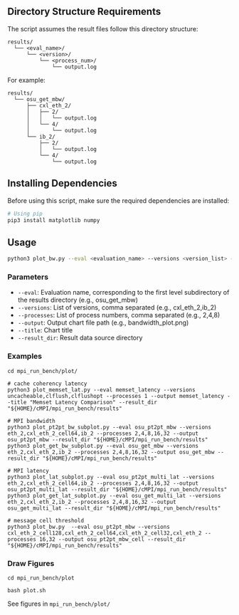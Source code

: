 ## Directory Structure Requirements

The script assumes the result files follow this directory structure:
```
results/
  └── <eval_name>/
      └── <version>/
          └── <process_num>/
              └── output.log
```

For example:
```
results/
  └── osu_get_mbw/
      ├── cxl_eth_2/
      │   ├── 2/
      │   │   └── output.log
      │   └── 4/
      │       └── output.log
      └── ib_2/
          ├── 2/
          │   └── output.log
          └── 4/
              └── output.log
```

## Installing Dependencies

Before using this script, make sure the required dependencies are installed:

```bash
# Using pip
pip3 install matplotlib numpy
```

## Usage

```bash
python3 plot_bw.py --eval <evaluation_name> --versions <version_list> --processes <process_num_list> [--output <output_file>] [--title <chart_title>]
```

### Parameters

- `--eval`: Evaluation name, corresponding to the first level subdirectory of the results directory (e.g., osu_get_mbw)
- `--versions`: List of versions, comma separated (e.g., cxl_eth_2,ib_2)
- `--processes`: List of process numbers, comma separated (e.g., 2,4,8)
- `--output`:  Output chart file path (e.g., bandwidth_plot.png)
- `--title`: Chart title
- `--result_dir`: Result data source directory

### Examples

```
cd mpi_run_bench/plot/

# cache coherency latency
python3 plot_memset_lat.py --eval memset_latency --versions uncacheable,clflush,clflushopt --processes 1 --output memset_latency --title "Memset Latency Comparison" --result_dir "${HOME}/cMPI/mpi_run_bench/results"

# MPI bandwidth
python3 plot_pt2pt_bw_subplot.py --eval osu_pt2pt_mbw --versions eth_2,cxl_eth_2_cell64,ib_2 --processes 2,4,8,16,32 --output osu_pt2pt_mbw --result_dir "${HOME}/cMPI/mpi_run_bench/results"
python3 plot_get_bw_subplot.py --eval osu_get_mbw --versions eth_2,cxl_eth_2,ib_2 --processes 2,4,8,16,32 --output osu_get_mbw --result_dir "${HOME}/cMPI/mpi_run_bench/results"

# MPI latency
python3 plot_lat_subplot.py --eval osu_pt2pt_multi_lat --versions eth_2,cxl_eth_2_cell64,ib_2 --processes 2,4,8,16,32 --output osu_pt2pt_multi_lat --result_dir "${HOME}/cMPI/mpi_run_bench/results"
python3 plot_get_lat_subplot.py --eval osu_get_multi_lat --versions eth_2,cxl_eth_2,ib_2 --processes 2,4,8,16,32 --output osu_get_multi_lat --result_dir "${HOME}/cMPI/mpi_run_bench/results"

# message cell threshold
python3 plot_bw.py  --eval osu_pt2pt_mbw --versions cxl_eth_2_cell128,cxl_eth_2_cell64,cxl_eth_2_cell32,cxl_eth_2 --processes 16,32 --output osu_pt2pt_mbw_cell --result_dir "${HOME}/cMPI/mpi_run_bench/results"
```

### Draw Figures

```
cd mpi_run_bench/plot

bash plot.sh
```

See figures in `mpi_run_bench/plot/`

